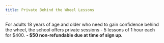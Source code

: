 ```yaml
---
title: Private Behind the Wheel Lessons
---
```

For adults 18 years of age and older who need to gain confidence behind the wheel, the school offers private sessions - 5 lessons of 1 hour each for $400. **\-  $50 non-refundable due at time of sign up.**